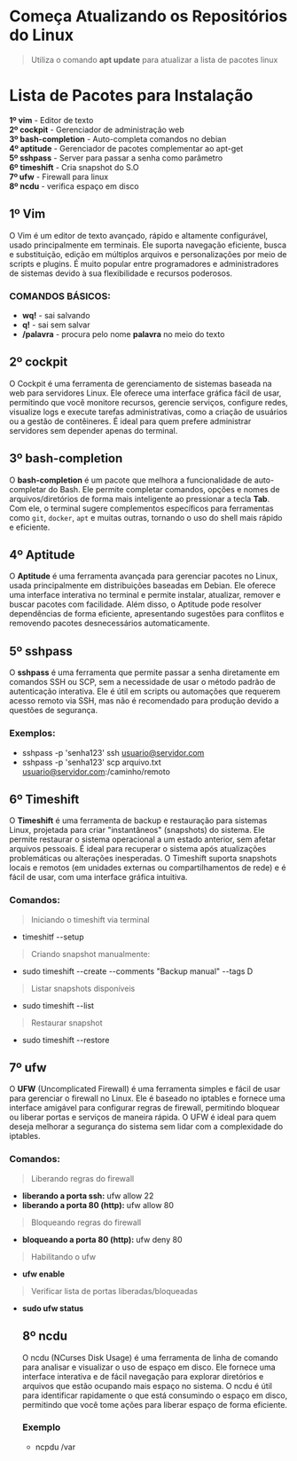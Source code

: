 # Começa Atualizando os Repositórios do Linux

>Utiliza o comando **apt update** para atualizar a lista de pacotes linux

# Lista de Pacotes para Instalação 

**1º vim** - Editor de texto \
**2º cockpit** - Gerenciador de administração web \
**3º bash-completion** - Auto-completa comandos no debian \
**4º aptitude** - Gerenciador de pacotes complementar ao apt-get \
**5º sshpass** - Server para passar a senha como parâmetro \
**6º timeshift** - Cria snapshot do S.O \
**7º ufw** - Firewall para linux \
**8º ncdu** - verifica espaço em disco

## 1º Vim

O Vim é um editor de texto avançado, rápido e altamente configurável, usado principalmente em terminais. Ele suporta navegação eficiente, busca e substituição, edição em múltiplos arquivos e personalizações por meio de scripts e plugins. É muito popular entre programadores e administradores de sistemas devido à sua flexibilidade e recursos poderosos.

### COMANDOS BÁSICOS:

- **wq!** - sai salvando
- **q!** - sai sem salvar
- **/palavra** - procura pelo nome **palavra** no meio do texto

## 2º cockpit

O Cockpit é uma ferramenta de gerenciamento de sistemas baseada na web para servidores Linux. Ele oferece uma interface gráfica fácil de usar, permitindo que você monitore recursos, gerencie serviços, configure redes, visualize logs e execute tarefas administrativas, como a criação de usuários ou a gestão de contêineres. É ideal para quem prefere administrar servidores sem depender apenas do terminal.

## 3º bash-completion

O **bash-completion** é um pacote que melhora a funcionalidade de auto-completar do Bash. Ele permite completar comandos, opções e nomes de arquivos/diretórios de forma mais inteligente ao pressionar a tecla **Tab**. Com ele, o terminal sugere complementos específicos para ferramentas como `git`, `docker`, `apt` e muitas outras, tornando o uso do shell mais rápido e eficiente.

## 4º Aptitude

O **Aptitude** é uma ferramenta avançada para gerenciar pacotes no Linux, usada principalmente em distribuições baseadas em Debian. Ele oferece uma interface interativa no terminal e permite instalar, atualizar, remover e buscar pacotes com facilidade. Além disso, o Aptitude pode resolver dependências de forma eficiente, apresentando sugestões para conflitos e removendo pacotes desnecessários automaticamente.

## 5º sshpass 

O **sshpass** é uma ferramenta que permite passar a senha diretamente em comandos SSH ou SCP, sem a necessidade de usar o método padrão de autenticação interativa. Ele é útil em scripts ou automações que requerem acesso remoto via SSH, mas não é recomendado para produção devido a questões de segurança.

### Exemplos:
- sshpass -p 'senha123' ssh usuario@servidor.com
- sshpass -p 'senha123' scp arquivo.txt usuario@servidor.com:/caminho/remoto

## 6º Timeshift

O **Timeshift** é uma ferramenta de backup e restauração para sistemas Linux, projetada para criar "instantâneos" (snapshots) do sistema. Ele permite restaurar o sistema operacional a um estado anterior, sem afetar arquivos pessoais. É ideal para recuperar o sistema após atualizações problemáticas ou alterações inesperadas. O Timeshift suporta snapshots locais e remotos (em unidades externas ou compartilhamentos de rede) e é fácil de usar, com uma interface gráfica intuitiva.

### Comandos:
> Iniciando o timeshift via terminal
- timeshitf --setup
> Criando snapshot manualmente:
- sudo timeshift --create --comments "Backup manual" --tags D
>Listar snapshots disponíveis
- sudo timeshift --list
>Restaurar snapshot
- sudo timeshift --restore
## 7º ufw

O **UFW** (Uncomplicated Firewall) é uma ferramenta simples e fácil de usar para gerenciar o firewall no Linux. Ele é baseado no iptables e fornece uma interface amigável para configurar regras de firewall, permitindo bloquear ou liberar portas e serviços de maneira rápida. O UFW é ideal para quem deseja melhorar a segurança do sistema sem lidar com a complexidade do iptables.

### Comandos:
> Liberando regras do firewall
- **liberando a porta ssh:** ufw allow 22
- **liberando a porta 80 (http):** ufw allow 80

> Bloqueando regras do firewall
- **bloqueando a porta 80 (http):** ufw deny 80
 
> Habilitando o ufw

- **ufw enable**
> Verificar lista de portas liberadas/bloqueadas
- **sudo ufw status**

  ## 8º ncdu

  O ncdu (NCurses Disk Usage) é uma ferramenta de linha de comando para analisar e visualizar o uso de espaço em disco. Ele fornece uma interface interativa e de fácil navegação para explorar diretórios e arquivos que estão ocupando mais espaço no sistema. O ncdu é útil para identificar rapidamente o que está consumindo o espaço em disco, permitindo que você tome ações para liberar espaço de forma eficiente.

  ### Exemplo
  - ncpdu /var
    
